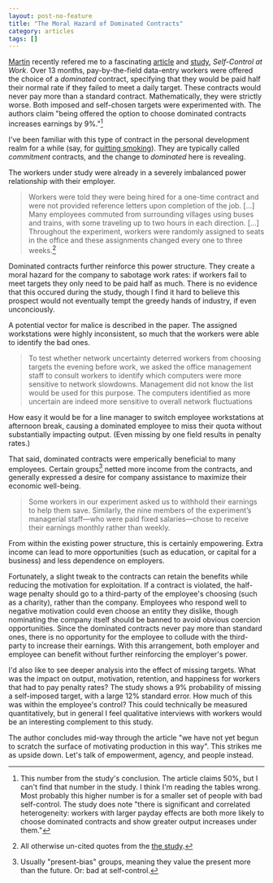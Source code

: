 ```yaml
---
layout: post-no-feature
title: "The Moral Hazard of Dominated Contracts"
category: articles
tags: []
---
```


[Martin][martin] recently refered me to a fascinating [article][paper] and [study][study], _Self-Control at Work_.
Over 13 months, pay-by-the-field data-entry workers were offered the choice of
a _dominated_ contract, specifying that they would be paid half their normal
rate if they failed to meet a daily target. These contracts would never pay
more than a standard contract. Mathematically, they were strictly worse. Both imposed
and self-chosen targets were experimented with. The authors claim "being
offered the option to choose dominated contracts increases earnings by 9%."[^1]

I've been familiar with this type of contract in the personal development realm for a while (say, for [quitting smoking][quit]). They are typically called _commitment_ contracts, and the change to _dominated_ here is revealing.

[quit]: http://www.ncbi.nlm.nih.gov/pubmed/24139765

The workers under study were already in a severely imbalanced power relationship with their employer.

> Workers were told they were being hired for a one-time contract and were not provided 
reference letters upon completion of the job. [...]
> Many 
employees commuted from surrounding villages using buses and trains, with some traveling up 
to two hours in each direction. [...]
> Throughout the experiment, workers were randomly assigned to seats in the office and these assignments changed every one to three weeks.[^2]

Dominated contracts further reinforce this power structure. They create a moral hazard for the company to sabotage work rates: if workers fail to meet targets they only need to be paid half as much. There is no evidence that this occured during the study, though I find it hard to believe this prospect would not eventually tempt the greedy hands of industry, if even unconciously.

A potential vector for malice is described in the paper. The assigned
workstations were highly inconsistent, so much that the workers were able to
identify the bad ones.

> To test whether network uncertainty deterred workers from choosing targets the evening 
before work, we asked the office management staff to consult workers to identify which 
computers were more sensitive to network slowdowns. Management did not know the list would 
be used for this purpose. The computers identified as more uncertain are indeed more sensitive to 
overall network fluctuations 

How easy it would be for a line manager to switch employee workstations at afternoon break, causing a dominated employee to miss their quota without substantially impacting output. (Even missing by one field results in penalty rates.)

That said, dominated contracts were emperically beneficial to many employees. Certain
groups[^3] netted more income from the contracts, and generally expressed
a desire for company assistance to maximize their economic well-being.

> Some workers in our experiment 
asked us to withhold their earnings to help them save. Similarly, the nine members of the 
experiment’s managerial staff—who were paid fixed salaries—chose to receive their earnings 
monthly rather than weekly. 

From within the existing power structure, this is certainly empowering. Extra income can lead to more opportunities (such as education, or capital for a business) and less dependence on employers.

Fortunately, a slight tweak to the contracts can retain the benefits while
reducing the motivation for exploitation. If a contract is violated, the
half-wage penalty should go to a third-party of the employee's choosing (such as a charity), rather than the company.
Employees who respond well to negative motivation could even choose an entity they dislike, though nominating the company itself should be banned to avoid obvious coercion opportunities. Since the dominated contracts never pay more than standard ones, there is no opportunity for the employee to collude with the third-party to increase their earnings. With this arrangement, both employer and employee can benefit without further reinforcing the employer's power.

I'd also like to see deeper analysis into the effect of missing targets. What was the impact on output, motivation, retention, and happiness for workers that had to pay penalty rates? The study shows a 9% probability of missing a self-imposed target, with a large 12% standard error. How much of this was within the employee's control? This could technically be measured quantitatively, but in general I feel qualitative interviews with workers would be an interesting complement to this study.

The author concludes mid-way through the article "we have not yet begun to scratch the surface of motivating production in this way". This strikes me as upside down. Let's talk of empowerment, agency, and people instead.

[^1]: This number from the study's conclusion. The article claims 50%, but I can't find that number in the study. I think I'm reading the tables wrong. Most probably this higher number is for a smaller set of people with bad self-control. The study does note "there is significant and correlated heterogeneity: workers with larger payday effects are both more likely to choose dominated contracts and show greater output increases under them."

[^2]: All otherwise un-cited quotes from the [the study][study].

[^3]: Usually "present-bias" groups, meaning they value the present more than the future. Or: bad at self-control.


[martin]: http://www.martincjones.com/
[paper]: http://www.nytimes.com/2014/09/28/upshot/looking-at-productivity-as-a-state-of-mind.html?_r=0&abt=0002&abg=0
[study]: https://6eafd482-a-574b6534-s-sites.googlegroups.com/a/supreetkaur.com/supreet-kaur/files/KaurKremerMullainathan%20SelfControl.pdf?attachauth=ANoY7cr0MaPCH6Mo4K6RStJRt-rqC7H24ysBLlI4VNbdwKs71gNTqVN397OMzG1ya7-rtHw95H5gzPyxHrhquUcEPmeA0k5DHyOckheDaqOGSlEyo2Hep7Jki6UzqZ9mYNgaTXG_Hj76-iZxT-qsUeZFTij2tmTOXVGknfW_F8Y3XpPVb5-_1_R75ow-hfcGB5yD9YEzQDnxOS-0XhsnQgm2F9Av3q4ApZHon8sB7cf1-2vxs9b3QowVgy3-ayc3C6DnTvhJxe7i&attredirects=0
